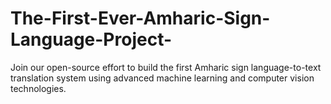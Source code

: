# The-First-Ever-Amharic-Sign-Language-Project-
Join our open-source effort to build the first Amharic sign language-to-text translation system using advanced machine learning and computer vision technologies.
